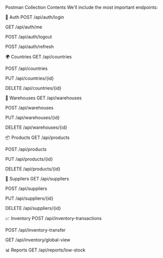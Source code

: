 Postman Collection Contents
We'll include the most important endpoints:

🔐 Auth
POST /api/auth/login

GET /api/auth/me

POST /api/auth/logout

POST /api/auth/refresh

🌍 Countries
GET /api/countries

POST /api/countries

PUT /api/countries/{id}

DELETE /api/countries/{id}

🏢 Warehouses
GET /api/warehouses

POST /api/warehouses

PUT /api/warehouses/{id}

DELETE /api/warehouses/{id}

📦 Products
GET /api/products

POST /api/products

PUT /api/products/{id}

DELETE /api/products/{id}

🚚 Suppliers
GET /api/suppliers

POST /api/suppliers

PUT /api/suppliers/{id}

DELETE /api/suppliers/{id}

📈 Inventory
POST /api/inventory-transactions

POST /api/inventory-transfer

GET /api/inventory/global-view

📊 Reports
GET /api/reports/low-stock
